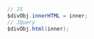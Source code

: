 
```java
// JS
$divObj.innerHTML = inner;
// JQuery
$divObj.html(inner);
```

<!--stackedit_data:
eyJoaXN0b3J5IjpbNDU4MDg1OTczXX0=
-->